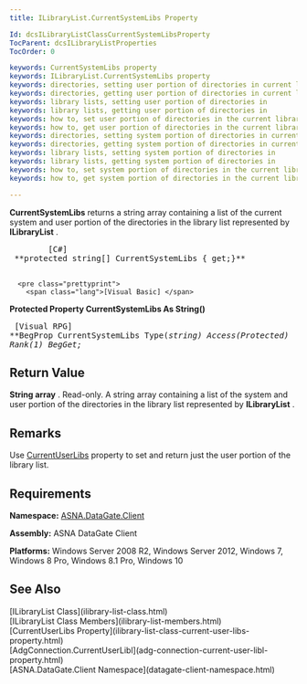 ```yaml
---
title: ILibraryList.CurrentSystemLibs Property

Id: dcsILibraryListClassCurrentSystemLibsProperty
TocParent: dcsILibraryListProperties
TocOrder: 0

keywords: CurrentSystemLibs property
keywords: ILibraryList.CurrentSystemLibs property
keywords: directories, setting user portion of directories in current library list
keywords: directories, getting user portion of directories in current library list
keywords: library lists, setting user portion of directories in
keywords: library lists, getting user portion of directories in
keywords: how to, set user portion of directories in the current library list
keywords: how to, get user portion of directories in the current library list
keywords: directories, setting system portion of directories in current library list
keywords: directories, getting system portion of directories in current library list
keywords: library lists, setting system portion of directories in
keywords: library lists, getting system portion of directories in
keywords: how to, set system portion of directories in the current library list
keywords: how to, get system portion of directories in the current library list

---
```


**CurrentSystemLibs** returns a string array containing a list of the current system and user portion of the directories in the library list represented by **ILibraryList** . 
<pre class="prettyprint">
        <span class="lang">[C#]</span>
 **protected string[] CurrentSystemLibs { get;}** 
      </pre>
      <pre class="prettyprint">
        <span class="lang">[Visual Basic] </span>
 **Protected Property CurrentSystemLibs As String()** 
      </pre>
      <pre class="prettyprint">
        <span class="lang">[Visual RPG]</span>
 **BegProp CurrentSystemLibs Type(*string) Access(*Protected) Rank(1)
     BegGet;** 
      </pre>

## Return Value

**String array** . Read-only. A string array containing a list of the system and user portion of the directories in the library list represented by **ILibraryList** .
## Remarks

Use [CurrentUserLibs](ilibrary-list-class-current-user-libs-property.html) property to set and return just the user portion of the library list.
## Requirements

**Namespace:** [ASNA.DataGate.Client](datagate-client-namespace.html) 

**Assembly:** ASNA DataGate Client

**Platforms:** Windows Server 2008 R2, Windows Server 2012, Windows 7, Windows 8 Pro, Windows 8.1 Pro, Windows 10
## See Also

<dl />
      [ILibraryList Class](ilibrary-list-class.html)
      <br />
      [ILibraryList Class Members](ilibrary-list-members.html)
      <br />
      [CurrentUserLibs Property](ilibrary-list-class-current-user-libs-property.html)
      <br />
      [AdgConnection.CurrentUserLibl](adg-connection-current-user-libl-property.html)
      <br />
      [ASNA.DataGate.Client Namespace](datagate-client-namespace.html)

